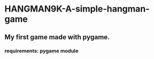 # HANGMAN9K-A-simple-hangman-game

## My first game made with pygame. ##

### requirements: pygame module

